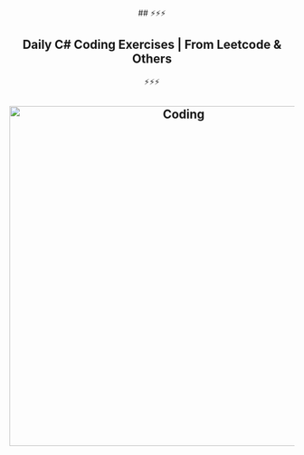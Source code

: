 <div align="center">
  ## ⚡️⚡️⚡️ <h2 style="bold">Daily C# Coding Exercises | From Leetcode & Others </h2>⚡️⚡️⚡️
</div>
<h2 align="center">
  <img src="https://biomedicalodyssey.blogs.hopkinsmedicine.org/files/2020/02/programming-code-window-GettyImages-1124838925_640.jpg" alt="Coding" width="600px" />
  <br>
</h2>
